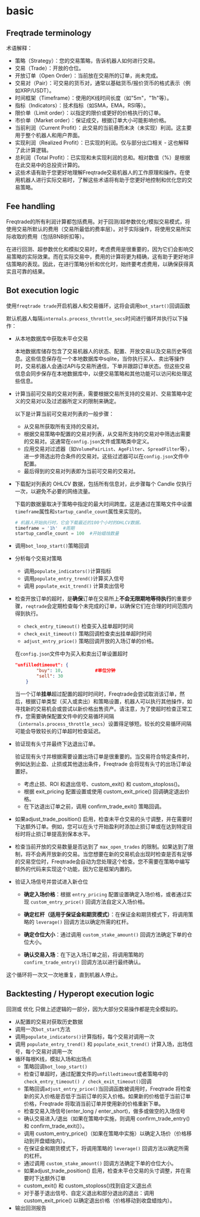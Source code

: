 # basic

## Freqtrade terminology
术语解释：
- 策略（Strategy）：您的交易策略，告诉机器人如何进行交易。
- 交易（Trade）：开放的仓位。
- 开放订单（Open Order）：当前放在交易所的订单，尚未完成。
- 交易对（Pair）：可交易的货币对，通常以基础货币/报价货币的格式表示（例如XRP/USDT）。
- 时间框架（Timeframe）：使用的K线时间长度（如"5m"，"1h"等）。
- 指标（Indicators）：技术指标（如SMA，EMA，RSI等）。
- 限价单（Limit order）：以指定的限价或更好的价格执行的订单。
- 市价单（Market order）：保证成交，根据订单大小可能影响价格。
- 当前利润（Current Profit）：此交易的当前悬而未决（未实现）利润。这主要用于整个机器人和用户界面。
- 实现利润（Realized Profit）：已实现的利润。仅与部分出口相关 - 这也解释了此计算逻辑。
- 总利润（Total Profit）：已实现和未实现利润的总和。相对数值（%）是根据在此交易中的总投资计算的。
- 这些术语有助于您更好地理解Freqtrade交易机器人的工作原理和操作。在使用机器人进行实际交易时，了解这些术语将有助于您更好地控制和优化您的交易策略。

## Fee handling
Freqtrade的所有利润计算都包括费用。对于回测/超参数优化/模拟交易模式，将使用交易所默认的费用（交易所最低的费率层）。对于实际操作，将使用交易所实际收取的费用（包括BNB折扣等）。

在进行回测、超参数优化和模拟交易时，考虑费用是很重要的，因为它们会影响交易策略的实际效果。而在实际交易中，费用的计算将更为精确，这有助于更好地评估策略的表现。因此，在进行策略分析和优化时，始终要考虑费用，以确保获得真实且可靠的结果。

## Bot execution logic

使用`freqtrade trade`开启机器人和交易循环，这将会调用`bot_start()`回调函数

默认机器人每隔`internals.process_throttle_secs`时间进行循环并执行以下操作：

- 从本地数据库中获取未平仓交易

  本地数据库储存包含了交易机器人的状态、配置、开放交易以及交易历史等信息。这些信息保存在一个本地数据库中sqlite，当你执行买入、卖出等操作时，交易机器人会通过API与交易所通信，下单并跟踪订单状态。但这些交易信息会同步保存在本地数据库中，以便交易策略和其他功能可以访问和处理这些信息。

- 计算当前可交易的交易对列表，需要根据交易所支持的交易对、交易策略中定义的交易对以及过滤器所定义的限制来确定。

  以下是计算当前可交易对列表的一般步骤：

  - 从交易所获取所有支持的交易对。
  - 根据交易策略中配置的交易对列表，从交易所支持的交易对中筛选出需要的交易对。这通常在`config.json`文件或策略类中定义。
  - 应用交易对过滤器（如`VolumePairList`、`AgeFilter`、`SpreadFilter`等），进一步筛选出符合条件的交易对。这些过滤器可以在`config.json`文件中配置。
  - 最后得到的交易对列表即为当前可交易的交易对。

- 下载配对列表的 OHLCV 数据，包括所有信息对，此步骤每个 Candle 仅执行一次，以避免不必要的网络流量。

  下载的数据量取决于策略中指定的最大时间跨度。这是通过在策略文件中设置`timeframe`属性和`startup_candle_count`属性来实现的。

  ```python
  # 机器人开始执行时，它会下载最近的100个小时的OHLCV数据。
  timeframe = '1h'	#周期
  startup_candle_count = 100  #开始蜡烛数量
  ```

- 调用`bot_loop_start()`策略回调

- 分析每个交易对策略

  - 调用`populate_indicators()`计算指标
  - 调用`populate_entry_trend()`计算买入信号
  - 调用 `populate_exit_trend()` 计算卖出信号

- 检查开放订单的超时，是**确保**订单在交易所上**不会无限期地等待执行**的重要步骤，`reqtrade`会定期检查每个未完成的订单，以确保它们在合理的时间范围内得到执行。

  -  `check_entry_timeout()` 检查买入挂单超时时间
  - `check_exit_timeout()` 策略回调检查卖出挂单超时时间
  -  `adjust_entry_price()` 策略回调开放的入场订单的价格。

  在`config.json`文件中为买入和卖出订单设置超时

  ```json
  "unfilledtimeout": {
          "buy": 10,			#单位分钟
          "sell": 30
      }
  ```

  当一个订单**挂单**超过配置的超时时间时，Freqtrade会尝试取消该订单，然后，根据订单类型（买入或卖出）和策略设置，机器人可以执行其他操作，如寻找新的交易机会或尝试以新价格出售资产。请注意，为了使超时检查正常工作，您需要确保配置文件中的交易循环间隔（`internals.process_throttle_secs`）设置得足够短。较长的交易循环间隔可能会导致较长的订单超时检查延迟。

- 验证现有头寸并最终下达退出订单。

  验证现有头寸并根据需要设置出场订单是很重要的。当交易符合特定条件时，例如达到止盈、止损或其他退出条件，Freqtrade 会将现有头寸的出场订单设置好。

  - 考虑止损、ROI 和退出信号、custom_exit() 和 custom_stoploss()。
  - 根据 exit_pricing 配置设置或使用 custom_exit_price() 回调确定退出价格。
  - 在下达退出订单之前，调用 confirm_trade_exit() 策略回调。

- 如果adjust_trade_position() 启用，检查未平仓交易的头寸调整，并在需要时下达额外订单。例如，您可以在头寸开始盈利时添加止损订单或在达到特定目标时将止损订单提高到保本水平。

- 检查当前开放的交易数量是否达到了 `max_open_trades` 的限制。如果达到了限制，将不会再开放新的交易。当您想要在新的交易机会出现时检查是否有足够的交易空位时，Freqtrade会自动为您处理这个检查。您不需要在策略中编写额外的代码来实现这个功能，因为它是框架内置的。

- 验证入场信号并尝试进入新仓位

  - **确定入场价格**：根据 `entry_pricing` 配置设置确定入场价格，或者通过实现 `custom_entry_price()` 回调方法自定义入场价格。

  - **确定杠杆（适用于保证金和期货模式）**：在保证金和期货模式下，将调用策略的 `leverage()` 回调方法以确定所需的杠杆。

  - **确定仓位大小**：通过调用 `custom_stake_amount()` 回调方法确定下单的仓位大小。

  - **确认交易入场**：在下达入场订单之前，将调用策略的 `confirm_trade_entry()` 回调方法以进行最终确认。

这个循环将一次又一次地重复，直到机器人停止。

## Backtesting / Hyperopt execution logic

回测或 优化 只做上述逻辑的一部分，因为大部分交易操作都是完全模拟的。

- 从配置的交易对获取历史数据
- 调用一次`bot_start`方法
- 调用`populate_indicators()`计算指标，每个交易对调用一次
- 调用 `populate_entry_trend()` 和 `populate_exit_trend()` 计算入场，出场信号，每个交易对调用一次
- 循环每根K线，模拟入场和出场点
  - 策略回调`bot_loop_start()`
  - 检查订单超时，通过配置文件的`unfilledtimeout`或者策略中的`check_entry_timeout() / check_exit_timeout()`回调
  - 策略回调`adjust_entry_price()`当回调函数被调用时，Freqtrade 将检查新的买入价格是否低于当前订单的买入价格。如果新的价格低于当前订单价格，Freqtrade 将取消当前订单并使用新的价格重新下单。
  - 检查交易入场信号(enter_long / enter_short)，做多或做空的入场信号
  - 确认交易进入/退出（如果在策略中实施，则调用 confirm_trade_entry() 和 confirm_trade_exit()）。
  - 调用 custom_entry_price()（如果在策略中实施）以确定入场价（价格移动到开盘蜡烛内）。
  - 在保证金和期货模式下，将调用策略的 `leverage()` 回调方法以确定所需的杠杆。
  - 通过调用 `custom_stake_amount()` 回调方法确定下单的仓位大小。
  - 如果adjust_trade_position() 启用，检查未平仓交易的头寸调整，并在需要时下达额外订单
  - custom_exit() 和 custom_stoploss()找到自定义退出点
  - 对于基于退出信号、自定义退出和部分退出的退出：调用 custom_exit_price() 以确定退出价格（价格移动到收盘蜡烛内）。
- 输出回测报告